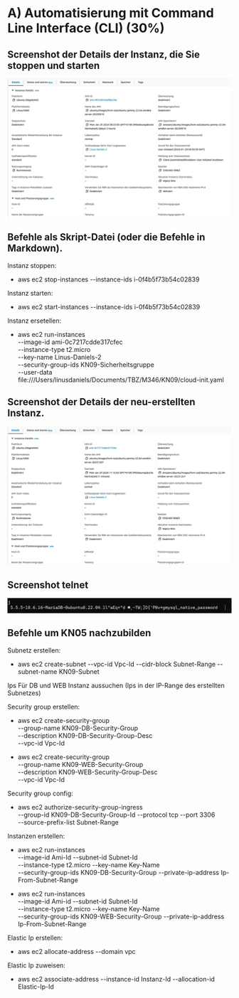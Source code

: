 # A) Automatisierung mit Command Line Interface (CLI) (30%)

## Screenshot der Details der Instanz, die Sie stoppen und starten

![img.png](images/Bildschirmfoto%202024-01-29%20um%2010.36.58.png)

## Befehle als Skript-Datei (oder die Befehle in Markdown).

Instanz stoppen:
- aws ec2 stop-instances --instance-ids i-0f4b5f73b54c02839

Instanz starten:
- aws ec2 start-instances --instance-ids i-0f4b5f73b54c02839

Instanz ersetellen:
- aws ec2 run-instances \
    --image-id ami-0c7217cdde317cfec \
    --instance-type t2.micro \
    --key-name Linus-Daniels-2 \
    --security-group-ids KN09-Sicherheitsgruppe \
    --user-data file:///Users/linusdaniels/Documents/TBZ/M346/KN09/cloud-init.yaml



##  Screenshot der Details der neu-erstellten Instanz. 

![img.png](images/Bildschirmfoto%202024-01-29%20um%2011.15.27.png)

##  Screenshot telnet

![img.png](images/MicrosoftTeams-image.png)

## Befehle um KN05 nachzubilden

Subnetz erstellen:
- aws ec2 create-subnet --vpc-id Vpc-Id --cidr-block Subnet-Range --subnet-name KN09-Subnet

Ips Für DB und WEB Instanz aussuchen (Ips in der IP-Range des erstellten Subnetzes)

Security group erstellen:
- aws ec2 create-security-group \
    --group-name KN09-DB-Security-Group \
    --description KN09-DB-Security-Group-Desc \
    --vpc-id Vpc-Id 

- aws ec2 create-security-group \
    --group-name KN09-WEB-Security-Group \
    --description KN09-WEB-Security-Group-Desc \
    --vpc-id Vpc-Id

Security group config:
- aws ec2 authorize-security-group-ingress  \
    --group-id KN09-DB-Security-Group-Id --protocol tcp --port 3306  \
    --source-prefix-list Subnet-Range

Instanzen erstellen:
- aws ec2 run-instances \
    --image-id Ami-Id --subnet-id Subnet-Id \
    --instance-type t2.micro --key-name Key-Name \
    --security-group-ids KN09-DB-Security-Group --private-ip-address Ip-From-Subnet-Range

- aws ec2 run-instances \
    --image-id Ami-id --subnet-id Subnet-Id \
    --instance-type t2.micro --key-name Key-Name \
    --security-group-ids KN09-WEB-Security-Group --private-ip-address Ip-From-Subnet-Range

Elastic Ip erstellen:
- aws ec2 allocate-address --domain vpc

Elastic Ip zuweisen:
- aws ec2 associate-address --instance-id Instanz-Id --allocation-id Elastic-Ip-Id
